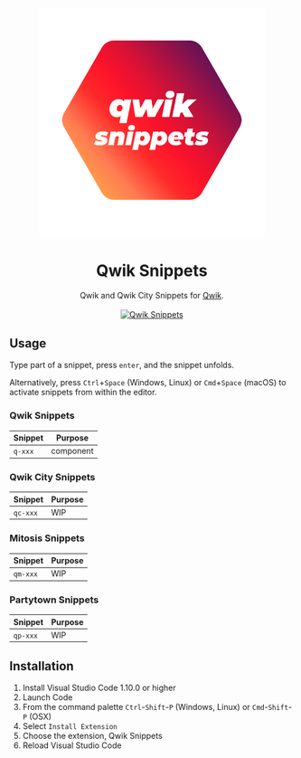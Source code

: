 
<p align="center">
  <br>
  <img width="400" src="./assets/qwik-snippets.png">
  <br>
</p>

<h1 align='center'>Qwik Snippets</h1>

<div align='center'>
Qwik and Qwik City Snippets for <a href='https://github.com/BuilderIO/qwik'>Qwik</a>.
<br><br>
<a href='http://badge.fury.io/js/qwik-snippets'>
<img src='https://badge.fury.io/js/qwik-snippets.svg' alt='Qwik Snippets'>
</a>
</div>


## Usage

Type part of a snippet, press `enter`, and the snippet unfolds.

Alternatively, press `Ctrl`+`Space` (Windows, Linux) or `Cmd`+`Space` (macOS) to activate snippets from within the editor.

###  Qwik Snippets

| Snippet                      | Purpose                                                              |
| ---------------------------- | -------------------------------------------------------------------- |
| `q-xxx`                | component                                                            |

###  Qwik City Snippets

| Snippet                      | Purpose                                                              |
| ---------------------------- | -------------------------------------------------------------------- |
| `qc-xxx`                | WIP                                                            |

###  Mitosis Snippets

| Snippet                      | Purpose                                                              |
| ---------------------------- | -------------------------------------------------------------------- |
| `qm-xxx`                | WIP                                                            |

###  Partytown Snippets

| Snippet                      | Purpose                                                              |
| ---------------------------- | -------------------------------------------------------------------- |
| `qp-xxx`                | WIP                                                            |



## Installation

1. Install Visual Studio Code 1.10.0 or higher
1. Launch Code
1. From the command palette `Ctrl`-`Shift`-`P` (Windows, Linux) or `Cmd`-`Shift`-`P` (OSX)
1. Select `Install Extension`
1. Choose the extension, Qwik Snippets
1. Reload Visual Studio Code

